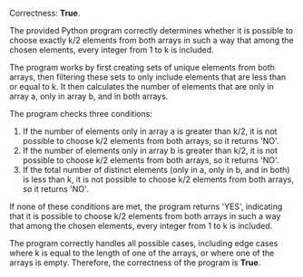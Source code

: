 Correctness: **True**.

The provided Python program correctly determines whether it is possible to choose exactly k/2 elements from both arrays in such a way that among the chosen elements, every integer from 1 to k is included.

The program works by first creating sets of unique elements from both arrays, then filtering these sets to only include elements that are less than or equal to k. It then calculates the number of elements that are only in array a, only in array b, and in both arrays.

The program checks three conditions:

1. If the number of elements only in array a is greater than k/2, it is not possible to choose k/2 elements from both arrays, so it returns 'NO'.
2. If the number of elements only in array b is greater than k/2, it is not possible to choose k/2 elements from both arrays, so it returns 'NO'.
3. If the total number of distinct elements (only in a, only in b, and in both) is less than k, it is not possible to choose k/2 elements from both arrays, so it returns 'NO'.

If none of these conditions are met, the program returns 'YES', indicating that it is possible to choose k/2 elements from both arrays in such a way that among the chosen elements, every integer from 1 to k is included.

The program correctly handles all possible cases, including edge cases where k is equal to the length of one of the arrays, or where one of the arrays is empty. Therefore, the correctness of the program is **True**.